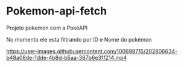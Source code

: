 # Pokemon-api-fetch
Projeto pokemon com a PokéAPI

No momento ele esta filtrando por ID e Nome do pokémon



https://user-images.githubusercontent.com/100698715/202806634-b48a08de-1dde-4b8d-b5aa-387b6e31f214.mp4





